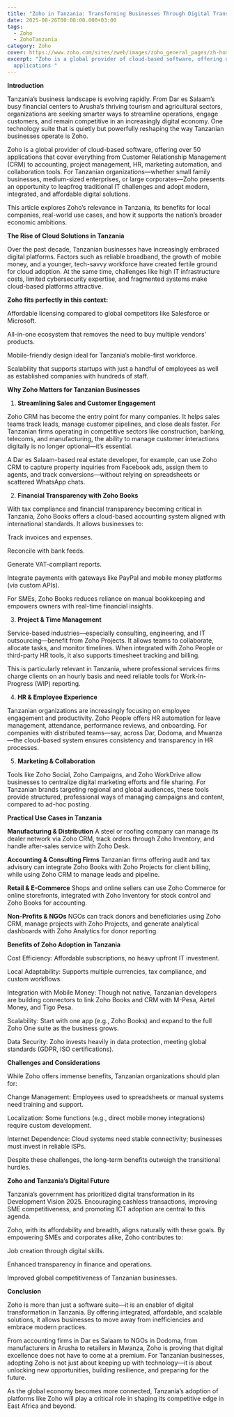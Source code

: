```yaml
---
title: "Zoho in Tanzania: Transforming Businesses Through Digital Transformation"
date: 2025-08-26T00:00:00.000+03:00
tags:
  - Zoho
  - ZohoTanzania
category: Zoho
cover: https://www.zoho.com/sites/zweb/images/zoho_general_pages/zh-homev2-banner.png
excerpt: "Zoho is a global provider of cloud-based software, offering over 50
  applications "
---
```

**Introduction**



Tanzania’s business landscape is evolving rapidly. From Dar es Salaam’s busy financial centers to Arusha’s thriving tourism and agricultural sectors, organizations are seeking smarter ways to streamline operations, engage customers, and remain competitive in an increasingly digital economy. One technology suite that is quietly but powerfully reshaping the way Tanzanian businesses operate is Zoho.

Zoho is a global provider of cloud-based software, offering over 50 applications that cover everything from Customer Relationship Management (CRM) to accounting, project management, HR, marketing automation, and collaboration tools. For Tanzanian organizations—whether small family businesses, medium-sized enterprises, or large corporates—Zoho presents an opportunity to leapfrog traditional IT challenges and adopt modern, integrated, and affordable digital solutions.

This article explores Zoho’s relevance in Tanzania, its benefits for local companies, real-world use cases, and how it supports the nation’s broader economic ambitions.

**The Rise of Cloud Solutions in Tanzania**



Over the past decade, Tanzanian businesses have increasingly embraced digital platforms. Factors such as reliable broadband, the growth of mobile money, and a younger, tech-savvy workforce have created fertile ground for cloud adoption. At the same time, challenges like high IT infrastructure costs, limited cybersecurity expertise, and fragmented systems make cloud-based platforms attractive.

**Zoho fits perfectly in this context:**



Affordable licensing compared to global competitors like Salesforce or Microsoft.

All-in-one ecosystem that removes the need to buy multiple vendors’ products.

Mobile-friendly design ideal for Tanzania’s mobile-first workforce.

Scalability that supports startups with just a handful of employees as well as established companies with hundreds of staff.

**Why Zoho Matters for Tanzanian Businesses**



1. **Streamlining Sales and Customer Engagement**

Zoho CRM has become the entry point for many companies. It helps sales teams track leads, manage customer pipelines, and close deals faster. For Tanzanian firms operating in competitive sectors like construction, banking, telecoms, and manufacturing, the ability to manage customer interactions digitally is no longer optional—it’s essential.

A Dar es Salaam-based real estate developer, for example, can use Zoho CRM to capture property inquiries from Facebook ads, assign them to agents, and track conversions—without relying on spreadsheets or scattered WhatsApp chats.

2. **Financial Transparency with Zoho Books**

With tax compliance and financial transparency becoming critical in Tanzania, Zoho Books offers a cloud-based accounting system aligned with international standards. It allows businesses to:

Track invoices and expenses.

Reconcile with bank feeds.

Generate VAT-compliant reports.

Integrate payments with gateways like PayPal and mobile money platforms (via custom APIs).

For SMEs, Zoho Books reduces reliance on manual bookkeeping and empowers owners with real-time financial insights.

3. **Project & Time Management**

Service-based industries—especially consulting, engineering, and IT outsourcing—benefit from Zoho Projects. It allows teams to collaborate, allocate tasks, and monitor timelines. When integrated with Zoho People or third-party HR tools, it also supports timesheet tracking and billing.

This is particularly relevant in Tanzania, where professional services firms charge clients on an hourly basis and need reliable tools for Work-In-Progress (WIP) reporting.

4. **HR & Employee Experience**

Tanzanian organizations are increasingly focusing on employee engagement and productivity. Zoho People offers HR automation for leave management, attendance, performance reviews, and onboarding. For companies with distributed teams—say, across Dar, Dodoma, and Mwanza—the cloud-based system ensures consistency and transparency in HR processes.

5. **Marketing & Collaboration**

Tools like Zoho Social, Zoho Campaigns, and Zoho WorkDrive allow businesses to centralize digital marketing efforts and file sharing. For Tanzanian brands targeting regional and global audiences, these tools provide structured, professional ways of managing campaigns and content, compared to ad-hoc posting.

**Practical Use Cases in Tanzania**



**Manufacturing & Distribution**
A steel or roofing company can manage its dealer network via Zoho CRM, track orders through Zoho Inventory, and handle after-sales service with Zoho Desk.

**Accounting & Consulting Firms**
Tanzanian firms offering audit and tax advisory can integrate Zoho Books with Zoho Projects for client billing, while using Zoho CRM to manage leads and pipeline.

**Retail & E-Commerce**
Shops and online sellers can use Zoho Commerce for online storefronts, integrated with Zoho Inventory for stock control and Zoho Books for accounting.

**Non-Profits & NGOs**
NGOs can track donors and beneficiaries using Zoho CRM, manage projects with Zoho Projects, and generate analytical dashboards with Zoho Analytics for donor reporting.



**Benefits of Zoho Adoption in Tanzania**

Cost Efficiency: Affordable subscriptions, no heavy upfront IT investment.

Local Adaptability: Supports multiple currencies, tax compliance, and custom workflows.

Integration with Mobile Money: Though not native, Tanzanian developers are building connectors to link Zoho Books and CRM with M-Pesa, Airtel Money, and Tigo Pesa.

Scalability: Start with one app (e.g., Zoho Books) and expand to the full Zoho One suite as the business grows.

Data Security: Zoho invests heavily in data protection, meeting global standards (GDPR, ISO certifications).

**Challenges and Considerations**



While Zoho offers immense benefits, Tanzanian organizations should plan for:

Change Management: Employees used to spreadsheets or manual systems need training and support.

Localization: Some functions (e.g., direct mobile money integrations) require custom development.

Internet Dependence: Cloud systems need stable connectivity; businesses must invest in reliable ISPs.

Despite these challenges, the long-term benefits outweigh the transitional hurdles.

**Zoho and Tanzania’s Digital Future**



Tanzania’s government has prioritized digital transformation in its Development Vision 2025. Encouraging cashless transactions, improving SME competitiveness, and promoting ICT adoption are central to this agenda.

Zoho, with its affordability and breadth, aligns naturally with these goals. By empowering SMEs and corporates alike, Zoho contributes to:

Job creation through digital skills.

Enhanced transparency in finance and operations.

Improved global competitiveness of Tanzanian businesses.



**Conclusion**

Zoho is more than just a software suite—it is an enabler of digital transformation in Tanzania. By offering integrated, affordable, and scalable solutions, it allows businesses to move away from inefficiencies and embrace modern practices.

From accounting firms in Dar es Salaam to NGOs in Dodoma, from manufacturers in Arusha to retailers in Mwanza, Zoho is proving that digital excellence does not have to come at a premium. For Tanzanian businesses, adopting Zoho is not just about keeping up with technology—it is about unlocking new opportunities, building resilience, and preparing for the future.

As the global economy becomes more connected, Tanzania’s adoption of platforms like Zoho will play a critical role in shaping its competitive edge in East Africa and beyond.
